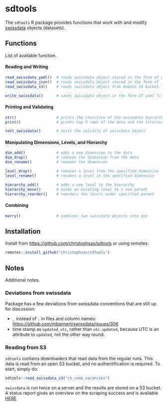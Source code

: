 # sdtools

The `sdtools` R package provides functions that work with and modify [swissdata](https://github.com/mbannert/swissdata) objects (datasets).

## Functions ##

List of available function.

#### Reading and Writing ####

```r
read_swissdata_yaml()  # reads swissdata object stored in the form of yaml files
read_swissdata_json()  # reads swissdata object stored in the form of json files
read_swissdata_s3()    # reads swissdata object from Amazon S3 bucket.

write_swissdata()      # saves swissdata object in the form of yaml files
```

#### Printing and Validating ####

```r
str()                  # prints the sturcture of the swissdata hierarchy
print()                # prints top 5 rows of the data and the structure of hierarchy

test_swissdata()       # tests the validity of swissdata object
```

#### Manipulating Dimensions, Levels, and Hierarchy ####

```r
dim_add()              # adds a new dimension to the data
dim_drop()             # removes the dimension from the data
dim_rename()           # renames the dimension

level_drop()           # removes a level from the specified dimension
level_rename()         # renames a level in the specified dimension

hierarchy_add()        # adds a new level to the hierarchy
hierarchy_move()       # moves an existing level to a new parent
hierarchy_reorder()    # reorders the levels under specified parent
```

#### Combining ####

```r
marry()                # combines two swissdata objects into one
```

## Installation ##

Install from https://github.com/christophsax/sdtools or using remotes:

```r
remotes::install_github("christophsax/sdtools")
```

## Notes ##

Additional notes.

### Deviations from swissdata ###

Package has a few deviations from swissdata conventions that are still up for discussion:

- `_` instead of `.` in files and column names: https://github.com/mbannert/swissdata/issues/306
- time stamp as `updated_utc`, rather than `utc.updated`, because UTC is an attribute to `updated`, not the other way round.

### Reading from S3 ###

`sdtools` contains downloaders that read data from the regular runs.
This data is read from an open S3 bucket, and no authentification is required.
To start, simply do:

```r
sdtools::read_swissdata_s3("ch_comb_vacancies")
```

`swissdata` is run twice on a server and the results are stored on a S3 bucket.
A status report gives an overview on the scraping success and is available [HERE](https://sos-ch-dk-2.exo.io/swissdata/status.html)

